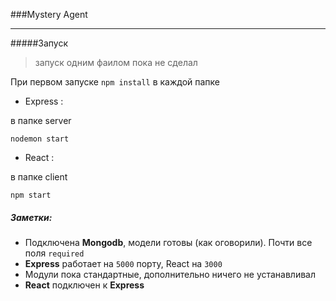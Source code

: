 ###Mystery Agent

***
#####Запуск

> запуск одним фаилом пока не сделал

При первом запуске ```npm install``` в каждой папке

* Express :

в папке server
```$xslt
nodemon start
```

* React :

в папке client

```$xslt
npm start
```

##### Заметки:

- Подключена **Mongodb**, модели готовы (как оговорили). Почти все поля ```required```
- **Express** работает на ```5000``` порту, React на ```3000```
- Модули пока стандартные, дополнительно ничего не устанавливал
- **React** подключен к **Express**